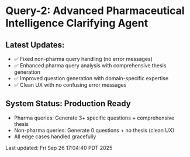 # Query-2: Advanced Pharmaceutical Intelligence Clarifying Agent

## Latest Updates:
- ✅ Fixed non-pharma query handling (no error messages)
- ✅ Enhanced pharma query analysis with comprehensive thesis generation
- ✅ Improved question generation with domain-specific expertise
- ✅ Clean UX with no confusing error messages

## System Status: Production Ready
- Pharma queries: Generate 3+ specific questions + comprehensive thesis
- Non-pharma queries: Generate 0 questions + no thesis (clean UX)
- All edge cases handled gracefully

Last updated: Fri Sep 26 17:04:40 PDT 2025
